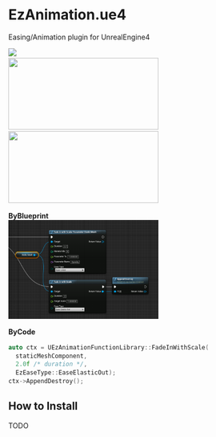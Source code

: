 EzAnimation.ue4
====

Easing/Animation plugin for UnrealEngine4

<img src="logo.gif" width="300px" /><br>
<img src="button.gif" width="300px" height="143px" /> <img src="boxes.gif" width="300px" height="143px" /><br>

__ByBlueprint__<br>
<img src="ball_bp.png" width="300px" /><br>

__ByCode__
```cpp
auto ctx = UEzAnimationFunctionLibrary::FadeInWithScale(
  staticMeshComponent,
  2.0f /* duration */,
  EzEaseType::EaseElasticOut);
ctx->AppendDestroy();
```

How to Install
----
TODO
